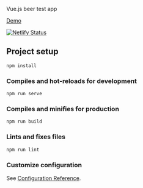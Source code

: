 Vue.js beer test app

[Demo](https://vue-beers.netlify.app/)

[![Netlify Status](https://api.netlify.com/api/v1/badges/5bd16fe7-4ff0-44d2-91de-b4757246c753/deploy-status)](https://app.netlify.com/sites/vue-beers/deploys)

## Project setup
```
npm install
```

### Compiles and hot-reloads for development
```
npm run serve
```

### Compiles and minifies for production
```
npm run build
```

### Lints and fixes files
```
npm run lint
```

### Customize configuration
See [Configuration Reference](https://cli.vuejs.org/config/).
